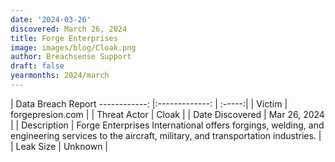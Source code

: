 ```yaml
---
date: '2024-03-26'
discovered: March 26, 2024
title: Forge Enterprises
image: images/blog/Cloak.png
author: Breachsense Support
draft: false
yearmonths: 2024/march
---
```



| Data Breach Report
------------:     |:-------------:    | :-----:|
| Victim      | forgepresion.com      | 
| Threat Actor      | Cloak      | 
| Date Discovered      | Mar 26, 2024      | 
| Description      | Forge Enterprises International offers forgings, welding, and engineering services to the aircraft, military, and transportation industries.      | 
| Leak Size      | Unknown      | 

